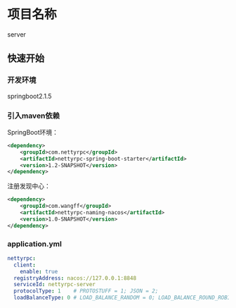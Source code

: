 # 项目名称
server
## 快速开始
### 开发环境
springboot2.1.5
### 引入maven依赖
SpringBoot环境：
```xml
<dependency>
    <groupId>com.nettyrpc</groupId>
    <artifactId>nettyrpc-spring-boot-starter</artifactId>
    <version>1.2-SNAPSHOT</version>
</dependency>
```
注册发现中心：
<!--nacos-->
```xml
<dependency>
    <groupId>com.wangff</groupId>
    <artifactId>nettyrpc-naming-nacos</artifactId>
    <version>1.0-SNAPSHOT</version>
</dependency>
```
### application.yml
```yaml
nettyrpc:
  client:
    enable: true 
  registryAddress: nacos://127.0.0.1:8848
  serviceId: nettyrpc-server
  protocolType: 1    # PROTOSTUFF = 1; JSON = 2;
  loadBalanceType: 0 # LOAD_BALANCE_RANDOM = 0; LOAD_BALANCE_ROUND_ROBIN = 1;
```

